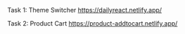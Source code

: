 Task 1: Theme Switcher 
https://dailyreact.netlify.app/

Task 2: Product Cart
https://product-addtocart.netlify.app/

